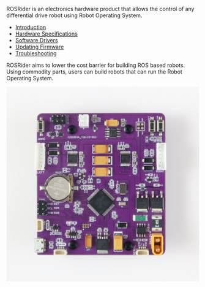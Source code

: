 ROSRider is an electronics hardware product that allows the control of any differential drive robot using Robot Operating System. 

- [Introduction](01_INTRO/README.md)
- [Hardware Specifications](02_HARDWARE/README.md)
- [Software Drivers](03_SOFTWARE/README.md)
- [Updating Firmware](04_FIRMWARE/README.md)
- [Troubleshooting](10_DEBUG/README.md)

ROSRider aims to lower the cost barrier for building ROS based robots. Using commodity parts, users can build robots that can run the Robot Operating System.

[![ROSRider Control Card](/images/ROSRider4D_photo.png)](https://acada.dev/products)

